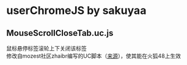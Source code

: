 # userChromeJS by sakuyaa

## MouseScrollCloseTab.uc.js

鼠标悬停标签滚轮上下关闭该标签<br />
修改自mozest社区zhaibr编写的UC脚本（[来源](http://j.mozest.com/zh-CN/ucscript/script/87/)），使其能在火狐48上生效
